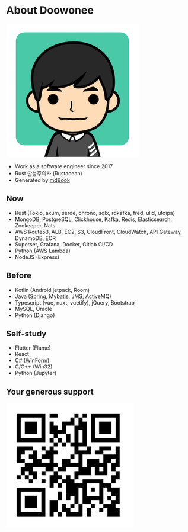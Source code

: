 # About Doowonee

![profile image](i/profile.png)

- Work as a software engineer since 2017
- Rust 만능주의자 (Rustacean)
- Generated by [mdBook](https://rust-lang.github.io/mdBook/)

## Now

- Rust (Tokio, axum, serde, chrono, sqlx, rdkafka, fred, ulid, utoipa)
- MongoDB, PostgreSQL, Clickhouse, Kafka, Redis, Elasticsearch, Zookeeper, Nats
- AWS Route53, ALB, EC2, S3, CloudFront, CloudWatch, API Gateway, DynamoDB, ECR
- Superset, Grafana, Docker, Gitlab CI/CD
- Python (AWS Lambda)
- NodeJS (Express)

## Before

- Kotlin (Android jetpack, Room)
- Java (Spring, Mybatis, JMS, ActiveMQ)
- Typescript (vue, nuxt, vuetify), jQuery, Bootstrap
- MySQL, Oracle
- Python (Django)

## Self-study

- Flutter (Flame)
- React
- C# (WinForm)
- C/C++ (Win32)
- Python (Jupyter)

## Your generous support

![toss donation](i/toss.png)
